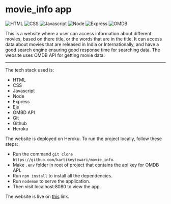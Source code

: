 # movie_info app

![HTML](https://img.shields.io/badge/-HTML-blue)
![CSS](https://img.shields.io/badge/-CSS-blue)
![Javascript](https://img.shields.io/badge/-Javascript-blue)
![Node](https://img.shields.io/badge/-NODE-blue)
![Express](https://img.shields.io/badge/-Express-blue)
![OMDB](https://img.shields.io/badge/-OMDB_API-blue)

This is a website where a user can access information about different movies, based on there title, or the words that are in the title. It can access data about movies that are released in India or Internationally, and have a good search engine ensuring good response time for searching data. The website uses OMDB API for getting movie data.

<hr>

The tech stack used is:
- HTML
- CSS
- Javascript
- Node
- Express
- Ejs
- OMBD API
- Git
- Github
- Heroku

The website is deployed on Heroku. To run the project locally, follow these steps:
- Run the command `git clone https://github.com/kartikeytewari/movie_info`.
- Make `.env` folder in root of project that contains the api key for OMDB API.
- Run `npm install` to install all the dependencies.
- Run `nodemon` to serve the application.
- Then visit localhost:8080 to view the app.

The website is live on <a href="https://radiant-island-93715.herokuapp.com/">this</a> link.
